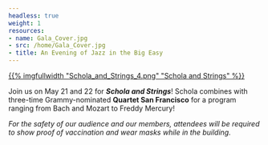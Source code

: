 ```yaml
---
headless: true
weight: 1
resources:
- name: Gala_Cover.jpg
- src: /home/Gala_Cover.jpg
- title: An Evening of Jazz in the Big Easy
---
```


<a href="https://scholacantorum.org/concerts/schola-and-strings/">
{{% imgfullwidth "Schola_and_Strings_4.png" "Schola and Strings" %}}
</a>

Join us on May 21 and 22 for _**Schola and Strings**_! Schola combines with three-time Grammy-nominated **Quartet San Francisco** for a program ranging from Bach and Mozart to Freddy Mercury!

_For the safety of our audience and our members, attendees will be required to show proof of vaccination and wear masks while in the building._
